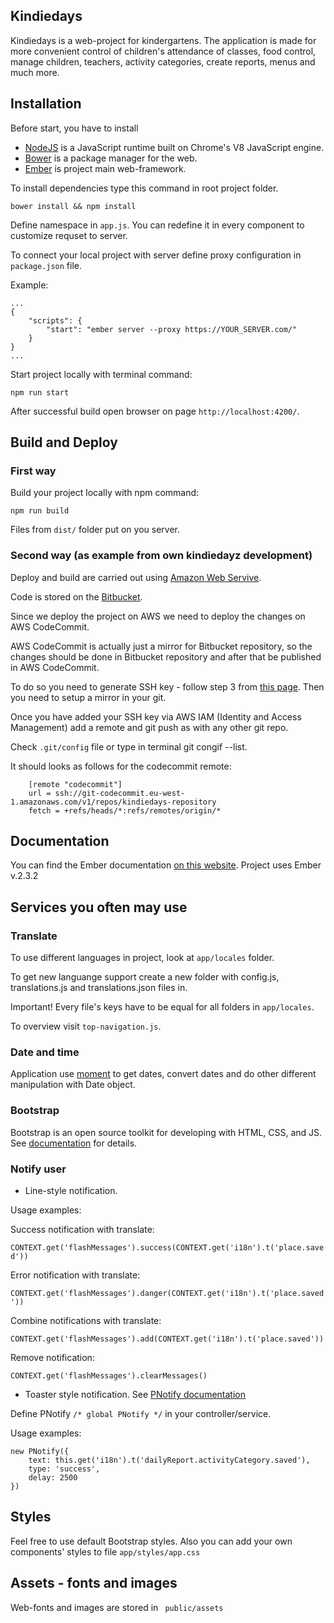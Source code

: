 ## Kindiedays

Kindiedays is a web-project for kindergartens.
The application is made for more convenient control of children's attendance of classes, food control, manage children, teachers, activity categories, create reports, menus and much more.

## Installation

Before start, you have to install

* [NodeJS](https://nodejs.org/en/download/) is a JavaScript runtime built on Chrome's V8 JavaScript engine.
* [Bower](https://bower.io/) is a package manager for the web.
* [Ember](https://bower.io/) is project main web-framework.

To install dependencies type this command in root project folder.  

``` bower install && npm install ```

Define namespace in ```app.js```. You can redefine it in every component to customize requset to server.

To connect your local project with server define proxy configuration in ``` package.json ``` file.

Example:

    ...
    {
        "scripts": {
            "start": "ember server --proxy https://YOUR_SERVER.com/"
        }
    }
    ...

Start project locally with terminal command:

``` npm run start ```

After successful build open browser on page  ```http://localhost:4200/```.

## Build and Deploy

### First way

Build your project locally with npm command:

``` npm run build ```

Files from ```dist/``` folder put on you server.

### Second way (as example from own kindiedayz development)

Deploy and build are carried out using [Amazon Web Servive](https://aws.amazon.com/ru/).

Code is stored on the [Bitbucket](bitbucket.org).

Since we deploy the project on AWS we need to deploy the changes on AWS CodeCommit.

AWS CodeCommit is actually just a mirror for Bitbucket repository, so the changes should be done in Bitbucket repository and after that be published in AWS CodeCommit.

To do so you need to generate SSH key - follow step 3 from [this page](https://docs.aws.amazon.com/codecommit/latest/userguide/setting-up-ssh-unixes.html).
Then you need to setup a mirror in your git.

Once you have added your SSH key via AWS IAM (Identity and Access Management) add a remote and git push as with any other git repo.

Check ```.git/config``` file or type in terminal git congif --list.

It should looks as follows for the codecommit remote:

```
    [remote "codecommit"]
    url = ssh://git-codecommit.eu-west-1.amazonaws.com/v1/repos/kindiedays-repository
    fetch = +refs/heads/*:refs/remotes/origin/*
```

## Documentation

You can find the Ember documentation [on this website](https://www.emberjs.com/).
Project uses Ember v.2.3.2

## Services you often may use

### Translate

To use different languages in project, look at ```app/locales``` folder.

To get new languange support create a new folder with config.js, translations.js and translations.json files in.

Important! Every file's keys have to be equal for all folders in ```app/locales```.

To overview visit ```top-navigation.js```.

### Date and time

Application use [moment](http://momentjs.com/docs/) to get dates, convert dates and do other different manipulation with Date object.

### Bootstrap

Bootstrap is an open source toolkit for developing with HTML, CSS, and JS. See [documentation](http://getbootstrap.com) for details.

###  Notify user

* Line-style notification.

Usage examples:

Success notification with translate:

```CONTEXT.get('flashMessages').success(CONTEXT.get('i18n').t('place.saved'))```

Error notification with translate:

```CONTEXT.get('flashMessages').danger(CONTEXT.get('i18n').t('place.saved'))```

Combine notifications with translate:

```CONTEXT.get('flashMessages').add(CONTEXT.get('i18n').t('place.saved'))```

Remove notification:

```CONTEXT.get('flashMessages').clearMessages()```

* Toaster style notification. See [PNotify documentation](https://sciactive.com/pnotify/)

Define PNotify ```/* global PNotify */``` in your controller/service.

Usage examples:

```
new PNotify({
    text: this.get('i18n').t('dailyReport.activityCategory.saved'),
    type: 'success',
    delay: 2500
})
```

## Styles

Feel free to use default Bootstrap styles.
Also you can add your own components' styles to file ``` app/styles/app.css ```

## Assets - fonts and images

Web-fonts and images are stored in ``` public/assets```
